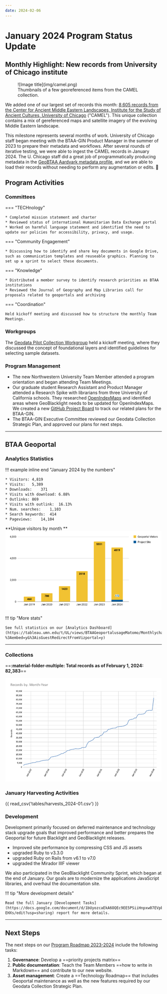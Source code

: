 ```yaml
---
date: 2024-02-06
---
```


# January 2024 Program Status Update

## Monthly Highlight: New records from University of Chicago institute

<figure markdown="span">
  ![Image title](img/camel.png)
  <figcaption>Thumbnails of a few georeferenced items from the CAMEL collection.</figcaption>
</figure>

We added one of our largest set of records this month: [8,605 records from the Center for Ancient Middle Eastern Landscapes, Institute for the Study of Ancient Cultures, University of Chicago](https://geo.btaa.org/catalog/12d-04) ("CAMEL").  This unique collection contains a mix of gereferenced maps and satellite imagery of the evolving Middle Eastern landscape.

<!-- more -->

This milestone represents several months of work. University of Chicago staff began meeting with the BTAA-GIN Product Manager in the summer of 2023 to prepare their metadata and workflows.  After several rounds of iterative testing, we were able to ingest the CAMEL records in January 2024. The U. Chicago staff did a great job of programmatically producing metadata in the [GeoBTAA Aardvark metadata profile,](https://gin.btaa.org/metadata/geobtaa-metadata-application-profile/) and we are able to load their records without needing to perform any augmentation or edits.  :100:


## Program Activities

### Committees

<div class="grid" markdown>

=== "TECHnology"

    * Completed mission statement and charter
    * Reviewed status of international Humanitarian Data Exchange portal
    * Worked on harmful language statement and identified the need to update our policies for accessibility, privacy, and usage.

=== "Community Engagement"

    * Discussing how to identify and share key documents in Google Drive, such as communication templates and reuseable graphics. Planning to set up a sprint to select these documents.
    

=== "Knowledge"

    * Distributed a member survey to identify research priorities as BTAA institutions
    * Reviewed the Journal of Geography and Map Libraries call for proposals related to geoportals and archiving

=== "Coordination"

	Held kickoff meeting and discussed how to structure the monthly Team Meetings.
</div>

### Workgroups

The [Geodata Pilot Collection Workgroup](https://docs.google.com/document/d/1yVwFRsQSxGC1zbrOSFMIAU872AuBGgpowt9fGwxcnJc/edit?usp=sharing) held a kickoff meeting, where they discussed the concept of foundational layers and identified guidelines for selecting sample datasets.

### Program Management

* The new Northwestern University Team Member attended a program orientation and began attending Team Meetings. 
* Our graduate student Research Assistant and Product Manager attended a Research Spike with librarians from three University of California schools. They researched [OpenIndexMaps](https://openindexmaps.org) and identified areas where GeoBlacklight needs to be updated for OpenIndexMaps. We created a new [GitHub Project Board](https://github.com/orgs/geobtaa/projects/19) to track our related plans for the BTAA-GIN.
* The BTAA-GIN Executive Committee reviewed our Geodata Collection Strategic Plan, and approved our plans for next steps.

----

## BTAA Geoportal 

### Analytics Statistics

!!! example  inline end "January 2024 by the numbers"

    * Visitors:	4,819
    * Visits:	5,389
    * Downloads:	371
    * Visits with download:	6.88%
    * Outlinks:	869
    * Visits with outlink:	16.13%
    * Num. searches:	1,103
    * Search keywords:	414
    * Pageviews:	14,104




**Unique visitors by month
**![](img/2024-01-monthly-users.png)

!!! tip "More stats"

	See full statistics on our [Analytics Dashboard](https://tableau.umn.edu/t/UL/views/BTAAGeoportalusageMatomo/Monthlycharts?%3Aembed=y&%3AisGuestRedirectFromVizportal=y)

---

### Collections

==**:material-folder-multiple: Total records as of February 1, 2024: 82,383**==

![](img/records-2024-02.png)

### January Harvesting Activities

{{ read_csv('tables/harvests_2024-01.csv') }}

### Development

Development primarily focused on deferred maintenance and technology stack upgrade goals that improved performance and better prepares the Geoportal for future Blacklight and GeoBlacklight releases.

* Improved site performance by compressing CSS and JS assets
* upgraded Ruby to v3.3.0
* upgraded Ruby on Rails from v6.1 to v7.0
* upgraded the Mirador IIIF viewer

We also participated in the GeoBlacklight Community Sprint, which began at the end of January. Our goals are to modernize the applications JavaScript libraries, and overhaul the documentation site.

!!! tip "More development details"

	Read the full January [Development Tasks](https://docs.google.com/document/d/1bUyozcaEkA6OQEc9EE5PSiiHnpxw07EVpbUh1T-EHXs/edit?usp=sharing) report for more details.

---

## Next Steps

The next steps on our [Program Roadmap 2023-2024](https://github.com/orgs/geobtaa/projects/10) include the following tasks:

1. **Governance**:  Develop a ==priority projects matrix==
2. **Public documentation**: Teach the Team Members ==how to write in Markdown== and contribute to our new website.
3. **Asset management**: Create a ==Technology Roadmap== that includes Geoportal maintenance as well as the new features required by our Geodata Collection Strategic Plan.

